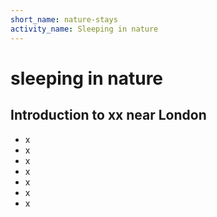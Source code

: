 ```yaml
---
short_name: nature-stays
activity_name: Sleeping in nature
---
```

# sleeping in nature

## Introduction to xx near London

- x
- x
- x
- x
- x
- x
- x
